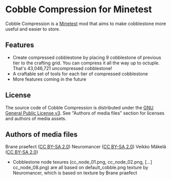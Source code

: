 # Cobble Compression for Minetest

Cobble Compression is a [Minetest](https://minetest.net) mod that aims to make cobblestone more useful and easier to store.

## Features

* Create compressed cobblestone by placing 9 cobblestone of previous tier to the crafting grid. You can compress it all the way up to octuple. That's 43,046,721 uncompressed cobblestone!
* A craftable set of tools for each tier of compressed cobblestone
* More features coming in the future

## License

The source code of Cobble Compression is distributed under the [GNU General Public License v3](https://gnu.org/licenses/gpl.txt).
See "Authors of media files" section for licenses and authors of media assets.

## Authors of media files

Brane praefect ([CC BY-SA 2.0](https://creativecommons.org/licenses/by-sa/2.0/))
Neuromancer ([CC BY-SA 2.0](https://creativecommons.org/licenses/by-sa/2.0/))
Veikko Mäkelä ([CC BY-SA 2.0](https://creativecommons.org/licenses/by-sa/2.0/))
* Cobblestone node texures (cc_node_01.png, cc_node_02.png, [...] cc_node_08.png) are all based on default_cobble.png texture by Neuromancer, which is based on texture by Brane praefect
